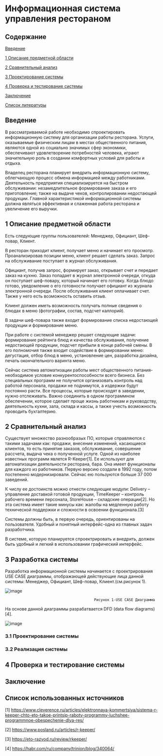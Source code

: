 # Информационная система управления рестораном
## Содержание
[Введение](#introduction)  

[1 Описание предметной области](#domainDescription)  

[2 Сравнительный анализ ](#existingSoftware)

[3 Проектирование системы](#Systemdesign)

[4 Проверка и тестирование системы](#Checkingandtestingthesystem)

[Заключение](#Conclusion)

[Список литературы](#Listofliterature)

<a name="introduction"/>

## Введение

В рассматриваемой работе необходимо спроектировать информационную систему для организации работы ресторана. Услуги, оказываемые физическим лицам в местах общественного питания, являются одной из социально значимых сфер экономики, обеспечивают удовлетворение потребностей человека, играют значительную роль в создании комфортных условий для работы и отдыха.

Владелец ресторана планирует внедрить информационную систему, облегчающую процесс обмена информацией между работниками. Деятельность предприятия специализируется на быстром обслуживании: незамедлительное формирование заказа и его приготовление; также на выдаче чеков, контролировании недостающей продукции. Главной характеристикой информационной системы должна являться эффективная и слаженная работа ресторана и увеличение его выручки. 

<a name="domainDescription"/>

## 1 Описание предметной области

Есть следующие группы пользователей: Менеджер, Официант, Шеф-повар, Клиент.

В ресторан приходит клиент, получает меню и начинает его просмотр. Проанализировав позиции меню, клиент решает сделать заказ. Запрос на обслуживание поступает в журнал обслуживания. 

Официант, получив запрос, формирует заказ, открывает счет и передает заказ на кухню. Заказ попадает в журнал электронной очереди, откуда он поступает шеф-повару, который начинает его готовку. Когда блюдо готово, уведомление о его готовности получает официант из журнала электронной очереди. После обслуживания клиент оплачивает счет. Также у него есть возможность оставить отзыв. 

Клиент должен иметь возможность получать полные сведения о блюдах в меню (фотографии, состав, подсчет каллорий).

В задачи шеф-повара также входит формирование списка недостающей продукции и формирование меню. 

При работе с системой менеджер решает следующие задачи: формирование рейтинга блюд и качества обслуживания, получение недостающей продукции, подсчет прибыли в конце рабочей смены. В его полномочия также входит содействие в формировании меню: дегустация, отбор блюд в меню, установление цен, разработка дизайна, печать окончательного варинта меню.

Сейчас система автоматизации работы мест общественного питания-необходимое условие конкурентоспособности всего бизнеса. Без специальных программ не получится организовать контроль над работой персонала, продажи не поднимутся, а издержки будут постоянно расти. Все процессы, которые происходят в заведении, нужно отслеживать. Важно соединить в одном программном обеспечении, которое сделает проще жизнь работникам и руководству, деятельность кухни, зала, склада и кассы, а также учесть возможность проводить бухгалтерию.

<a name="existingSoftware"/>

## 2 Сравнительный анализ

Существует множество разнообразых ПО, которые справляются с такими задачами как: продажи, внесение изменений, касающиеся клиентов, то есть принятие заказов, обслуживание, совершение рассчета, выдача чека о полученной услуге. Одной из наиболее известных программ явлется R-Keeper[1]. Ее используют для автоматизации деятельности ресторана, бара. Она имеет функционалы для каждого из работников. Первую версию создали в 1992 году, потом постепенно модернизировали. Сейчас ею пользуются больше 37 000 заведений. 

К числу ее достоинств можно отнести следующие модули: Delivery – управление доставкой готовой продукции, TimeKeeper – контроль рабочего времени персонала, StoreHouse – складские операции[2]. Но эта система имеет такие минусы как: жалобы на медленную работу технической поддержки и сложности в освоении функционала.[3]

Системы должны быть, в первую очередь, ориентированы на пользователя. Удобный и понятный интерфейс-одна из главных задач разработчика. 

В системе, которую планируется спроектрировать и внедрить, должен быть удобный и легкий в использовании графический интерфейс. 



<a name="Systemdesign"/>

## 3 Разработка системы

Разработка информационной системы начинается с проектрирования USE CASE диаграммы, отображающей действующие лица данной системы: Менеджер, Официант, Шеф-повар, Клиент.(см.рисунок 1).

![image](https://user-images.githubusercontent.com/91078274/144632262-0d4124ff-23d6-4703-ad9a-2376dfb213e1.png)

                                             Рисунок 1-USE CASE Диаграмма

На основе данной диаграммы разрабатвается DFD (data flow diagrams)[4].

![image](https://user-images.githubusercontent.com/91078274/144634488-972acf9d-cc66-43b3-912f-1991d23f1fe7.png)




### 3.1 Проектирование системы

### 3.2 Реализация системы

<a name="Checkingandtestingthesystem"/>

## 4 Проверка и тестирование системы

<a name="Conclusion"/>

## Заключение
 
<a name="Listofliterature"/>
 
## Список использованных источников
[1] https://www.cleverence.ru/articles/elektronnaya-kommertsiya/sistema-r-keeper-chto-eto-takoe-printsip-raboty-programmy-luchshee-programmnoe-obespechenie-dlya-res/

[2] https://www.posland.ru/articles/r-keeper/

[3] https://eto-razvod.ru/review/rkeeper/

[4] https://habr.com/ru/company/trinion/blog/340064/



